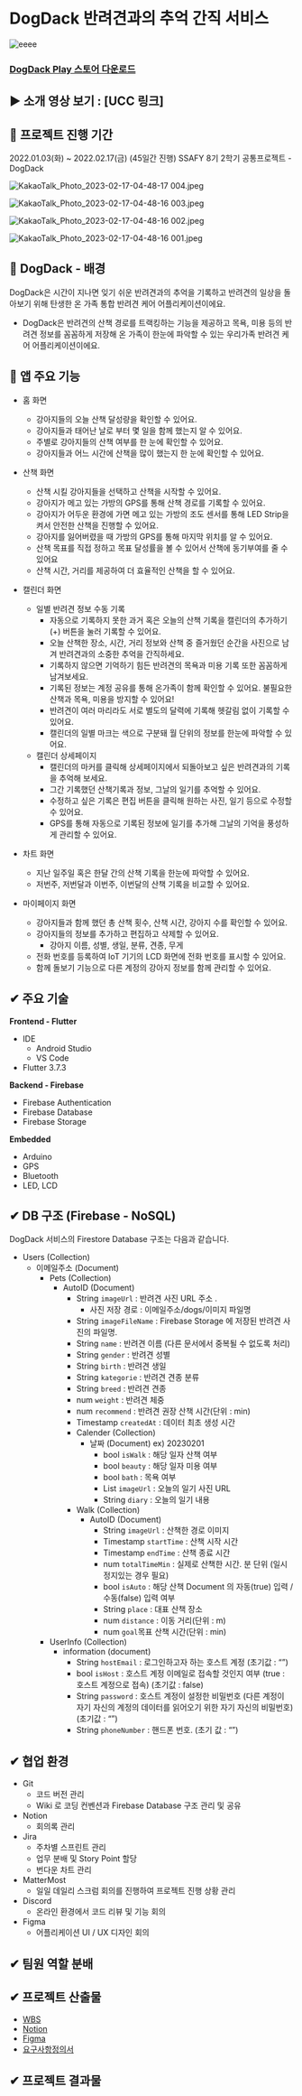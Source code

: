 # DogDack 반려견과의 추억 간직 서비스

![eeee](/uploads/667115d799692235868090912b84d1d6/eeee.png)

### [DogDack Play 스토어 다운로드](https://play.google.com/store/apps/details?id=com.common.pjt.dogdack&pli=1)

## ▶️ 소개 영상 보기 : [UCC 링크]

## 📆 프로젝트 진행 기간

2022.01.03(화) ~ 2022.02.17(금) (45일간 진행)
SSAFY 8기 2학기 공통프로젝트 - DogDack

![KakaoTalk_Photo_2023-02-17-04-48-17 004.jpeg](https://s3-us-west-2.amazonaws.com/secure.notion-static.com/dde94866-7552-4489-908a-e783a7501ff7/KakaoTalk_Photo_2023-02-17-04-48-17_004.jpeg)

![KakaoTalk_Photo_2023-02-17-04-48-16 003.jpeg](https://s3-us-west-2.amazonaws.com/secure.notion-static.com/96e8d673-5dfb-4783-83ea-3678064e191e/KakaoTalk_Photo_2023-02-17-04-48-16_003.jpeg)

![KakaoTalk_Photo_2023-02-17-04-48-16 002.jpeg](https://s3-us-west-2.amazonaws.com/secure.notion-static.com/c06b963e-6a3f-4acb-92c9-0e91735d0c7e/KakaoTalk_Photo_2023-02-17-04-48-16_002.jpeg)

![KakaoTalk_Photo_2023-02-17-04-48-16 001.jpeg](https://s3-us-west-2.amazonaws.com/secure.notion-static.com/d7594992-7cbf-403b-925d-fe20d382dcb3/KakaoTalk_Photo_2023-02-17-04-48-16_001.jpeg)

## 🐶 DogDack - 배경


DogDack은 시간이 지나면 잊기 쉬운 반려견과의 추억을 기록하고 반려견의 일상을 돌아보기 위해 탄생한 온 가족 통합 반려견 케어 어플리케이션이에요.

- DogDack은 반려견의 산책 경로를 트랙킹하는 기능을 제공하고 목욕, 미용 등의 반려견 정보를 꼼꼼하게 저장해 온 가족이 한눈에 파악할 수 있는 우리가족 반려견 케어 어플리케이션이에요.

## 🐶 앱 주요 기능


- 홈 화면
    - 강아지들의 오늘 산책 달성량을 확인할 수 있어요.
    - 강아지들과 태어난 날로 부터 몇 일을 함께 했는지 알 수 있어요.
    - 주별로 강아지들의 산책 여부를 한 눈에 확인할 수 있어요.
    - 강아지들과 어느 시간에 산책을 많이 했는지 한 눈에 확인할 수 있어요.
- 산책 화면
    - 산책 시킬 강아지들을 선택하고 산책을 시작할 수 있어요.
    - 강아지가 메고 있는 가방의 GPS를 통해 산책 경로를 기록할 수 있어요.
    - 강아지가 어두운 환경에 가면 메고 있는 가방의 조도 센서를 통해 LED Strip을 켜서 안전한 산책을 진행할 수 있어요.
    - 강아지를 잃어버렸을 때 가방의 GPS를 통해 마지막 위치를 알 수 있어요.
    - 산책 목표를 직접 정하고 목표 달성률을 볼 수 있어서 산책에 동기부여를 줄 수 있어요
    - 산책 시간, 거리를 제공하여 더 효율적인 산책을 할 수 있어요.
- 캘린더 화면
    - 일별 반려견 정보 수동 기록
        - 자동으로 기록하지 못한 과거 혹은 오늘의 산책 기록을 캘린더의 추가하기(+) 버튼을 눌러 기록할 수 있어요.
        - 오늘 산책한 장소, 시간, 거리 정보와 산책 중 즐거웠던 순간을 사진으로 남겨 반려견과의 소중한 추억을 간직하세요.
        - 기록하지 않으면 기억하기 힘든 반려견의 목욕과 미용 기록 또한 꼼꼼하게 남겨보세요.
        - 기록된 정보는 계정 공유를 통해 온가족이 함께 확인할 수 있어요. 불필요한 산책과 목욕, 미용을 방지할 수 있어요!
        - 반려견이 여러 마리라도 서로 별도의 달력에 기록해 헷갈림 없이 기록할 수 있어요.
        - 캘린더의 일별 마크는 색으로 구분돼 월 단위의 정보를 한눈에 파악할 수 있어요.
    - 캘린더 상세페이지
        - 캘린더의 마커를 클릭해 상세페이지에서 되돌아보고 싶은 반려견과의 기록을 추억해 보세요.
        - 그간 기록했던 산책기록과 정보, 그날의 일기를 추억할 수 있어요.
        - 수정하고 싶은 기록은 편집 버튼을 클릭해 원하는 사진, 일기 등으로 수정할 수 있어요.
        - GPS를 통해 자동으로 기록된 정보에 일기를 추가해 그날의 기억을 풍성하게 관리할 수 있어요.

- 차트 화면
    - 지난 일주일 혹은 한달 간의 산책 기록을 한눈에 파악할 수 있어요.
    - 저번주, 저번달과 이번주, 이번달의 산책 기록을 비교할 수 있어요.
- 마이페이지 화면
    - 강아지들과 함께 했던 총 산책 횟수, 산책 시간, 강아지 수를 확인할 수 있어요.
    - 강아지들의 정보를 추가하고 편집하고 삭제할 수 있어요.
        - 강아지 이름, 성별, 생일, 분류, 견종, 무게
    - 전화 번호를 등록하여 IoT 기기의 LCD 화면에 전화 번호를 표시할 수 있어요.
    - 함께 돌보기 기능으로 다른 계정의 강아지 정보를 함께 관리할 수 있어요.

## ✔ 주요 기술


**Frontend - Flutter**

- IDE
    - Android Studio
    - VS Code
- Flutter 3.7.3

**Backend - Firebase**

- Firebase Authentication
- Firebase Database
- Firebase Storage

**Embedded**

- Arduino
- GPS
- Bluetooth
- LED, LCD

## ✔ DB 구조 (Firebase - NoSQL)


DogDack 서비스의 Firestore Database 구조는 다음과 같습니다.

- Users (Collection)
    - 이메일주소 (Document)
        - Pets (Collection)
            - AutoID (Document)
                - String `imageUrl` : 반려견 사진 URL 주소 .
                    - 사진 저장 경로 : 이메일주소/dogs/이미지 파일명
                - String `imageFileName` : Firebase Storage 에 저장된 반려견 사진의 파일명.
                - String `name` : 반려견 이름 (다른 문서에서 중복될 수 없도록 처리)
                - String `gender` : 반려견 성별
                - String `birth` : 반려견 생일
                - String `kategorie` : 반려견 견종 분류
                - String `breed` : 반려견 견종
                - num `weight` : 반려견 체중
                - num `recommend` : 반려견 권장 산책 시간(단위 : min)
                - Timestamp `createdAt` : 데이터 최초 생성 시간
                - Calender (Collection)
                    - 날짜 (Document) ex) 20230201
                        - bool `isWalk` : 해당 일자 산책 여부
                        - bool `beauty` : 해당 일자 미용 여부
                        - bool `bath` : 목욕 여부
                        - List `imageUrl` : 오늘의 일기 사진 URL
                        - String `diary` : 오늘의 일기 내용
                - Walk (Collection)
                    - AutoID (Document)
                        - String `imageUrl` : 산책한 경로 이미지
                        - Timestamp `startTime` : 산책 시작 시간
                        - Timestamp `endTime` : 산책 종료 시간
                        - num `totalTimeMin` : 실제로 산책한 시간. 분 단위 (일시정지있는 경우 필요)
                        - bool `isAuto` : 해당 산책 Document 의 자동(true) 입력 / 수동(false) 입력 여부
                        - String `place` : 대표 산책 장소
                        - num `distance` : 이동 거리(단위 : m)
                        - num `goal`목표 산책 시간(단위 : min)
        - UserInfo (Collection)
            - information (document)
                - String `hostEmail` : 로그인하고자 하는 호스트 계정 (초기값 : “”)
                - bool `isHost` : 호스트 계정 이메일로 접속할 것인지 여부 (true : 호스트 계정으로 접속) (초기값 : false)
                - String `password` : 호스트 계정이 설정한 비밀번호 (다른 계정이 자기 자신의 계정의 데이터를 읽어오기 위한 자기 자신의 비밀번호) (초기값 : “”)
                - String `phoneNumber` : 핸드폰 번호. (초기 값 : “”)

## ✔ 협업 환경


- Git
    - 코드 버전 관리
    - Wiki 로 코딩 컨벤션과 Firebase Database 구조 관리 및 공유
- Notion
    - 회의록 관리
- Jira
    - 주차별 스프린트 관리
    - 업무 분배 및 Story Point 할당
    - 번다운 차트 관리
- MatterMost
    - 일일 데일리 스크럼 회의를 진행하여 프로젝트 진행 상황 관리
- Discord
    - 온라인 환경에서 코드 리뷰 및 기능 회의
- Figma
    - 어플리케이션 UI / UX 디자인 회의

## ✔ 팀원 역할 분배


## ✔ 프로젝트 산출물


- [WBS](https://1drv.ms/x/s!AmojbaCZN7ajgmzB86p4R6G9HKbx?e=ayZPsL)
- [Notion](https://www.notion.so/062ce32c4c924004a8b374baefbbd380)
- [Figma](https://www.figma.com/file/YIcvIFtKxzEPv62Y0DtOrs/%EC%A7%AC%EB%BD%95%EC%9D%B4%EB%9E%91-%EA%B3%B5%EC%88%99%EC%9D%B4?node-id=0%3A1&t=2vODEjucgk24CHPx-0)
- [요구사항정의서](https://docs.google.com/spreadsheets/d/1KX3JVyPeaAxugV7oKzjsiHAYqiBOyCJsUJqaBZuL45k/edit?usp=sharing)

## ✔ 프로젝트 결과물

